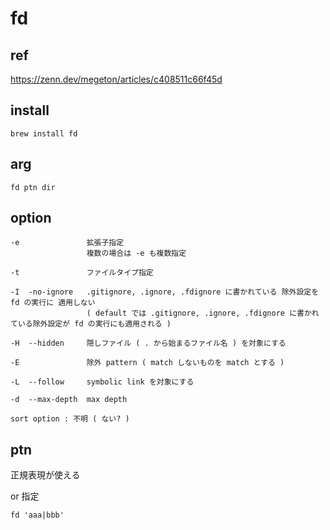 
#  fd


## ref

https://zenn.dev/megeton/articles/c408511c66f45d


## install

```
brew install fd
```


## arg

```
fd ptn dir
```


## option

```
-e               拡張子指定
                 複数の場合は -e も複数指定

-t               ファイルタイプ指定

-I  -no-ignore   .gitignore, .ignore, .fdignore に書かれている 除外設定を fd の実行に 適用しない
                 ( default では .gitignore, .ignore, .fdignore に書かれている除外設定が fd の実行にも適用される )

-H  --hidden     隠しファイル ( . から始まるファイル名 ) を対象にする

-E               除外 pattern ( match しないものを match とする )

-L  --follow     symbolic link を対象にする

-d  --max-depth  max depth
```


```
sort option : 不明 ( ない? )
```


## ptn

正規表現が使える


or 指定

```
fd 'aaa|bbb'
```


